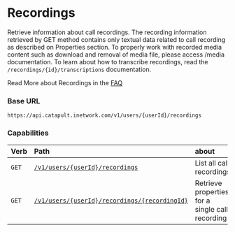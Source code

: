 # Recordings
Retrieve information about call recordings. The recording information retrieved by GET method contains only textual data related to call recording as described on Properties section. To properly work with recorded media content such as download and removal of media file, please access /media documentation. To learn about how to transcribe recordings, read the `/recordings/{id}/transcriptions` documentation.

<aside class="alert general small">
<p>
Read More about Recordings in the <a href="https://dev.bandwidth.com/faq/#voice">FAQ</a>
</p>
</aside>

### Base URL

`https://api.catapult.inetwork.com/v1/users/{userId}/recordings`

### Capabilities

| Verb                         | Path                                                                         | about                                           |
|:-----------------------------|:-----------------------------------------------------------------------------|:------------------------------------------------|
| <code class="get">GET</code> | [`/v1/users/{userId}/recordings`](getRecordings.md)                          | List all call recordings                        |
| <code class="get">GET</code> | [`/v1/users/{userId}/recordings/{recordingId}`](getRecordingsRecordingId.md) | Retrieve properties for a single call recording |
